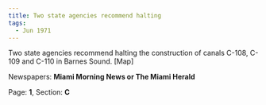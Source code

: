 ```yaml
---  
title: Two state agencies recommend halting  
tags:  
  - Jun 1971  
---  
```

  
Two state agencies recommend halting the construction of canals C-108, C-109 and C-110 in Barnes Sound. [Map]  
  
Newspapers: **Miami Morning News or The Miami Herald**  
  
Page: **1**, Section: **C** 
